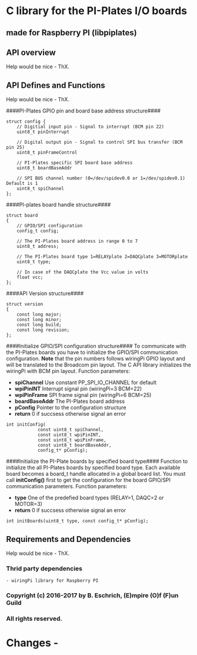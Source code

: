 # C library for the PI-Plates I/O boards
## made for Raspberry PI (libpiplates)

## API overview

Help would be nice - ThX.

## API Defines and Functions

Help would be nice - ThX.

####PI-Plates GPIO pin and board base address structure####
```
struct config {
	// Digitial input pin - Signal to interrupt (BCM pin 22)
	uint8_t pinInterrupt

	// Digital output pin - Signal to control SPI bus transfer (BCM pin 25)
	uint8_t pinFrameControl

	// PI-Plates specific SPI board base address
	uint8_t boardBaseAddr

	// SPI BUS channel number (0=/dev/spidev0.0 or 1=/dev/spidev0.1) Default is 1
	uint8_t spiChannel
};
```

####PI-plates board handle structure####
```
struct board
{
	// GPIO/SPI configuration
    config_t config;

    // The PI-Plates board address in range 0 to 7
    uint8_t address;

    // The PI-Plates board type 1=RELAYplate 2=DAQCplate 3=MOTORplate
    uint8_t type;

    // In case of the DAQCplate the Vcc value in volts
    float vcc;
};
```

####API Version structure####
```
struct version
{
	const long major;
	const long minor;
	const long build;
	const long revision;
};
```

####Initialize GPIO/SPI configuration structure####
To communicate with the PI-Plates boards you have to initialize the GPIO/SPI communication configuration.
**Note** that the pin numbers follows wiringPi GPIO layout and will be translated to the Broadcom pin layout.
The C API library initializes the wiringPi with BCM pin layout. Function parameters:
- **spiChannel** Use constant PP_SPI_IO_CHANNEL for default
- **wpiPinINT** Interrupt signal pin (wiringPi=3 BCM=22)
- **wpiPinFrame** SPI frame signal pin (wiringPi=6 BCM=25)
- **boardBaseAddr** The PI-Plates board address
- **pConfig** Pointer to the configuration structure
- **return** 0 if succsess otherwise signal an error

```
int initConfig(
			const uint8_t spiChannel,
			const uint8_t wpiPinINT,
			const uint8_t wpiPinFrame,
			const uint8_t boardBaseAddr,
			config_t* pConfig);
```

####Initialize the PI-Plate boards by specified board type####
Function to initialize the all PI-Plates boards by specified board type. Each available board becomes a board_t
handle allocated in a global board list. You must call **initConfig()** first to get the configuration for the
board GPIO/SPI communication parameters. Function parameters:
- **type** One of the predefied board types (RELAY=1, DAQC=2 or MOTOR=3)
- **return** 0 if succsess otherwise signal an error
```
int initBoards(uint8_t type, const config_t* pConfig);
```

## Requirements and Dependencies

Help would be nice - ThX.

### Thrid party dependencies

	- wiringPi library for Raspberry PI

### Copyright (c) 2016-2017 by B. Eschrich, (E)mpire (O)f (F)un Guild
### All rights reserved.


# Changes -
